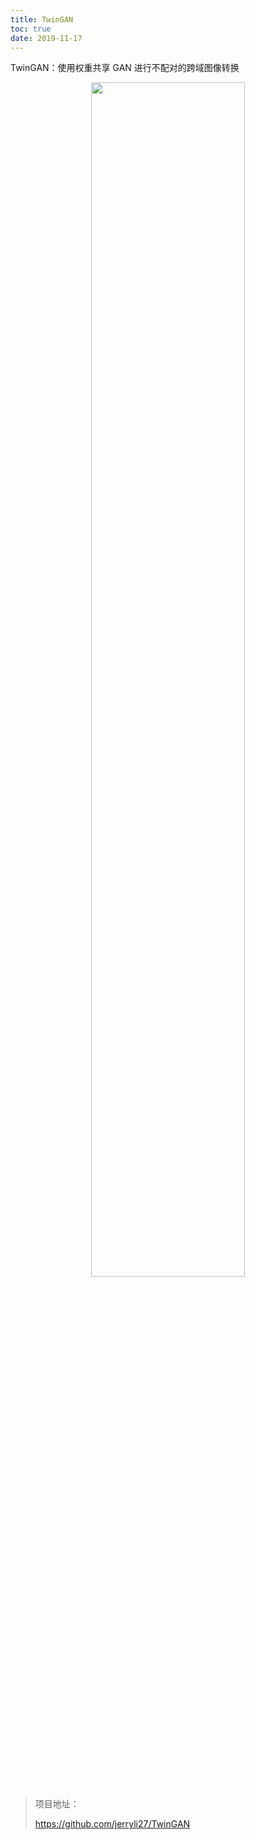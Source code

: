 ```yaml
---
title: TwinGAN
toc: true
date: 2019-11-17
---
```

TwinGAN：使用权重共享 GAN 进行不配对的跨域图像转换



<p align="center">
    <img width="70%" height="70%" src="http://images.iterate.site/blog/image/20191103/YzQzrp15ArMx.png?imageslim">
</p>



> 项目地址：
>
> https://github.com/jerryli27/TwinGAN
